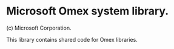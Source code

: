 ﻿# Microsoft Omex system library.
(c) Microsoft Corporation.

This library contains shared code for Omex libraries.